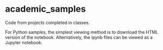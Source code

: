 # academic_samples
Code from projects completed in classes.

For Python samples, the simplest viewing method is to download the HTML version of the notebook.
Alternatively, the ipynb files can be viewed as a Jupyter notebook.
